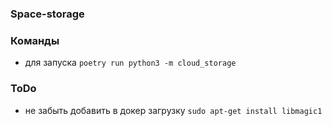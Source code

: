 ### Space-storage

### Команды
* для запуска `poetry run python3 -m cloud_storage`


### ToDo
* не забыть добавить в докер загрузку `sudo apt-get install libmagic1`
